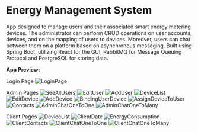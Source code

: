# Energy Management System
App designed to manage users and their associated smart energy metering devices. The administrator can perform
CRUD operations on user accounts, devices, and on the mapping of users to devices. Moreover, users can chat between
them on a platform based on asynchronous messaging.
Built using Spring Boot, utilizing React for the GUI, RabbitMQ for Message Queuing Protocol and PostgreSQL for
storing data.

**App Preview:**

Login Page
![LoginPage](https://github.com/andreivas24/Energy-Management/assets/92268035/12757be1-23d3-420c-a8a4-29f164a02080)

Admin Pages
![SeeAllUsers](https://github.com/andreivas24/Energy-Management/assets/92268035/0c271171-a5fb-4cf4-ab3c-0be2991c7637)
![EditUser](https://github.com/andreivas24/Energy-Management/assets/92268035/7507a5ac-14bd-424e-8b68-07cc0ee809ff)
![AddUser](https://github.com/andreivas24/Energy-Management/assets/92268035/239ed041-d015-44fc-8dd8-7a6c5f031458)
![DeviceList](https://github.com/andreivas24/Energy-Management/assets/92268035/9b6c85c8-c761-410f-b2ad-366a3a611f53)
![EditDevice](https://github.com/andreivas24/Energy-Management/assets/92268035/21a719c3-1b38-4145-a9a5-a2e52bc7cd52)
![AddDevice](https://github.com/andreivas24/Energy-Management/assets/92268035/1ee8fe90-9bf4-4750-8fab-42db7666a65d)
![BindingUserDevice](https://github.com/andreivas24/Energy-Management/assets/92268035/7a460bed-7095-49d4-834b-4c250d4525a1)
![AssignDeviceToUser](https://github.com/andreivas24/Energy-Management/assets/92268035/88af38ce-e609-4fab-b6cb-9da5e5b46bf7)
![Contacts](https://github.com/andreivas24/Energy-Management/assets/92268035/069a00d3-d454-4cb7-aca1-eb2609691f7c)
![AdminChatOneToOne](https://github.com/andreivas24/Energy-Management/assets/92268035/e5bf87dc-8a61-4033-932a-9fe28109b4c9)
![AdminChatOneToMany](https://github.com/andreivas24/Energy-Management/assets/92268035/a31ebd10-dc40-43b2-9ee5-1c6bd6fee8a5)

Client Pages
![DeviceList](https://github.com/andreivas24/Energy-Management/assets/92268035/bd3ad1e5-1036-41a8-8c86-25f4fad094d2)
![ClientDate](https://github.com/andreivas24/Energy-Management/assets/92268035/95ce0efb-953b-4c2e-8ed7-1174c6d354d6)
![EnergyConsumption](https://github.com/andreivas24/Energy-Management/assets/92268035/7f50e6b9-c1f4-4882-952b-c637aee66ca5)
![ClientContacts](https://github.com/andreivas24/Energy-Management/assets/92268035/054f6c22-4706-45a4-b700-74d5eec1d9b6)
![ClientChatOneToOne](https://github.com/andreivas24/Energy-Management/assets/92268035/c422de91-6bc8-49ec-9939-503ffc576829)
![ClientChatOneToMany](https://github.com/andreivas24/Energy-Management/assets/92268035/a481ff9e-f3e9-4781-8fb1-788c67f823ba)
